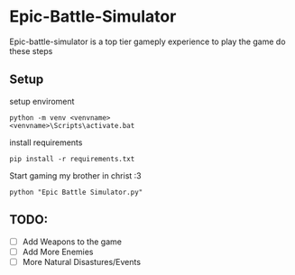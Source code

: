 # Epic-Battle-Simulator

Epic-battle-simulator is a top tier gameply experience 
to play the game do these steps


## Setup

setup enviroment
    
    python -m venv <venvname>
    <venvname>\Scripts\activate.bat
    
install requirements

    pip install -r requirements.txt
    
Start gaming my brother in christ :3

    python "Epic Battle Simulator.py"

## TODO:

- [ ] Add Weapons to the game
- [ ] Add More Enemies 
- [ ] More Natural Disastures/Events